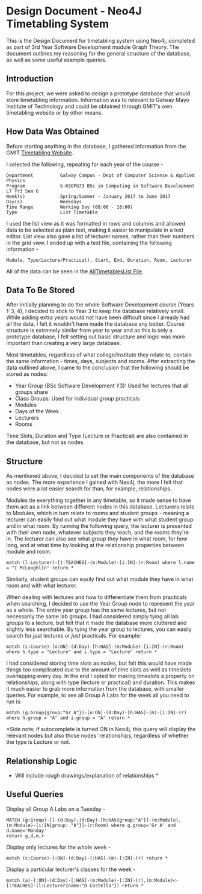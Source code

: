 # Design Document - Neo4J Timetabling System

This is the Design Document for timetabling system using Neo4j, completed as part of 3rd Year Software Development module Graph Theory. The document outlines my reasoning for the general structure of the database, as well as some useful example queries.


## Introduction

For this project, we were asked to design a prototype database that would store timetabling information.  Information was to relevant to Galway Mayo Institute of Technology and could be obtained through GMIT's own timetabling website or by other means.


## How Data Was Obtained

Before starting anything in the database, I gathered information from the GMIT [Timetabling Website](http://timetable.gmit.ie/sws1617/(S(315aqmvve2tdkz45b3n32z55))/default.aspx).

I selected the following, repeating for each year of the course -

	Department			Galway Campus - Dept of Computer Science & Applied Physics
	Program				G-KSOFG73 BSc in Computing in Software Development L7 Yr3 Sem 6
	Week(s)				Spring/Summer - January 2017 to June 2017
	Day(s)				Weekdays
	Time Range			Working Day (08:00 - 18:00)
	Type	 			List Timetable

	
I used the list view as it was formatted in rows and columns and allowed data to be selected as plain text, making it easier to manipulate in a text editor. List view also gave a list of lecturer names, rather than their numbers in the grid view. I ended up with a text file, containing the following information - 

	Module, Type(Lecture/Practical), Start, End, Duration, Room, Lecturer
	
All of the data can be seen in the [AllTimetablesList File](https://github.com/rebeccabernie/TimetablingSystem/blob/master/AllTimetablesList.txt).	  


## Data To Be Stored

After initially planning to do the whole Software Development course (Years 1-3, 4), I decided to stick to Year 3 to keep the database relatively small. While adding extra years would not have been difficult since I already had all the data, I felt it wouldn't have made the database any better. Course structure is extremely similar from year to year and as this is only a prototype database, I felt setting out basic structure and logic was more important than creating a very large database.

Most timetables, regardless of what college/institute they relate to, contain the same information - times, days, subjects and rooms. After extracting the data outlined above, I came to the conclusion that the following should be stored as nodes:

- Year Group (BSc Software Development Y3): Used for lectures that all groups share
- Class Groups: Used for individual group practicals
- Modules
- Days of the Week
- Lecturers
- Rooms

Time Slots, Duration and Type (Lecture or Practical) are also contained in the database, but not as nodes.


## Structure

As mentioned above, I decided to set the main components of the database as nodes. The more experience I gained with Neo4j, the more I felt that nodes were a lot easier search for than, for example, relationships.  

Modules tie everything together in any timetable, so it made sense to have them act as a link between different nodes in this database.  Lecturers relate to Modules, which in turn relate to rooms and student groups - meaning a lecturer can easily find out what module they have with what student group and in what room. 
By running the following query, the lecturer is presented with their own node, whatever subjects they teach, and the rooms they're in. The lecturer can also see what group they have in what room, for how long, and at what time by looking at the relationship properties between module and room.

	match (l:Lecturer)-[t:TEACHES]-(m:Module)-[i:IN]-(r:Room) where l.name = "I McLoughlin" return *
	
Similarly, student groups can easily find out what module they have in what room and with what lecturer.

When dealing with lectures and how to differentiate them from practicals when searching, I decided to use the Year Group node to represent the year as a whole. The entire year group has the same lectures, but not necessarily the same lab groups. I had considered simply tying all lab groups to a lecture, but felt that it made the database more cluttered and slightly less searchable. By tying the year group to lectures, you can easily search for *just* lectures or *just* practicals. For example:

	match (c:Course)-[o:ON]-(d:Day)-[h:HAS]-(m:Module)-[i:IN]-(r:Room) where h.type = "Lecture" and i.type = "Lecture" return *

I had considered storing time slots as nodes, but felt this would have made things too complicated due to the amount of time slots as well as timeslots overlapping every day. In the end I opted for making timeslots a property on relationships, along with type (lecture or practical) and duration. This makes it much easier to grab more information from the database, with smaller queries. For example, to see all Group A Labs for the week all you need to run is:

	match (g:Group{group:"Gr A"})-[o:ON]-(d:Day)-[h:HAS]-(m)-[i:IN]-(r) where h.group = "A" and i.group = "A" return *
	
*Side note; if autocomplete is turned ON in Neo4j, this query will display the relevant nodes but also those nodes' relationships, regardless of whether the type is Lecture or not.

## Relationship Logic

* Will include rough drawings/explanation of relationships *

## Useful Queries

Display all Group A Labs on a Tuesday - 

    MATCH (g:Group)-[]-(d:Day),(d:Day)-[h:HAS{group:"A"}]-(m:Module), (m:Module)-[i:IN{group: "A"}]-(r:Room) where g.group='Gr A' and d.name='Monday'  
	return g,d,m,r
	 
Display only lectures for the whole week -

	match (c:Course)-[:ON]-(d:Day)-[:HAS]-(m)-[:IN]-(r) return *
	
Display a particular lecturer's classes for the week -

	match (a)-[:ON]-(d:Day)-[:HAS]-(m:Module)-[:IN]-(r),(m:Module)<-[:TEACHES]-(l:Lecturer{name:"D Costello"}) return *


